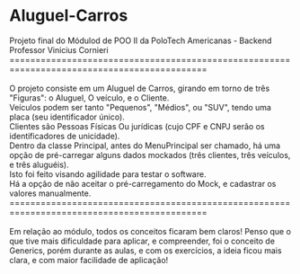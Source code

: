 # Aluguel-Carros

Projeto final do Módulod de POO II da PoloTech Americanas - Backend <br>
Professor Vinicius Cornieri <br>
============================================================================================<br><br>
O projeto consiste em um Aluguel de Carros, girando em torno de três "Figuras": o Aluguel, O veículo, e o Cliente. <br>
Veículos podem ser tanto "Pequenos", "Médios", ou "SUV", tendo uma placa (seu identificador único).<br>
Clientes são Pessoas Físicas Ou jurídicas (cujo CPF e CNPJ serão os identificadores de unicidade). <br>
Dentro da classe Principal, antes do MenuPrincipal ser chamado, há uma opção de pré-carregar alguns dados mockados (três clientes, três veículos, e três aluguéis).<br>
Isto foi feito visando agilidade para testar o software. <br>
Há a opção de não aceitar o pré-carregamento do Mock, e cadastrar os valores manualmente.<br>
============================================================================================<br><br>
Em relação ao módulo, todos os conceitos ficaram bem claros! Penso que o que tive mais dificuldade para aplicar, e compreender, foi o conceito de Generics, porém durante as aulas, e com os exercícios, a ideia ficou mais clara, e com maior facilidade de aplicação!
